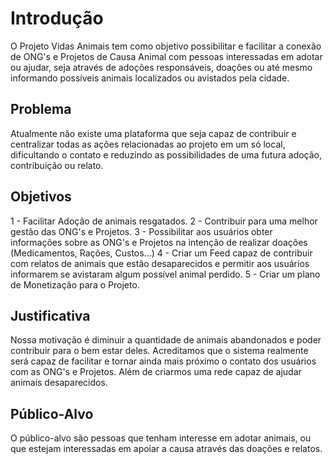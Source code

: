 # Introdução

O Projeto Vidas Animais tem como objetivo possibilitar e facilitar a conexão de ONG's e Projetos de Causa Animal com pessoas interessadas em adotar ou ajudar, seja através de adoções responsáveis, doações ou até mesmo informando possíveis animais localizados ou avistados pela cidade.

## Problema

Atualmente não existe uma plataforma que seja capaz de contribuir e centralizar todas as ações relacionadas ao projeto em um só local, dificultando o contato e reduzindo as possibilidades de uma futura adoção, contribuição ou relato.

## Objetivos

1 - Facilitar Adoção de animais resgatados.
2 - Contribuir para uma melhor gestão das ONG's e Projetos.
3 - Possibilitar aos usuários obter informações sobre as ONG's e Projetos na intenção de realizar doações (Medicamentos, Rações, Custos...)
4 - Criar um Feed capaz de contribuir com relatos de animais que estão desaparecidos e permitir aos usuários informarem se avistaram algum possível animal perdido.
5 - Criar um plano de Monetização para o Projeto.

## Justificativa

Nossa motivação é diminuir a quantidade de animais abandonados e poder contribuir para o bem estar deles. Acreditamos que o sistema realmente será capaz de facilitar e tornar ainda mais próximo o contato dos usuários com as ONG's e Projetos. Além de criarmos uma rede capaz de ajudar animais desaparecidos.

## Público-Alvo

O público-alvo são pessoas que tenham interesse em adotar animais, ou que estejam interessadas em apoiar a causa através das doações e relatos.
